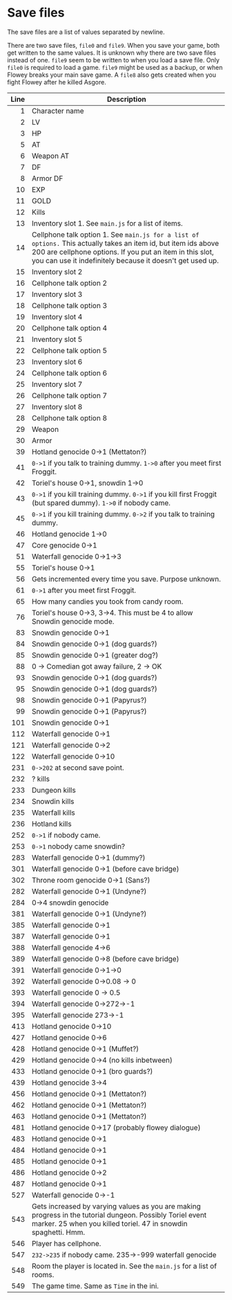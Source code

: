# Save files

The save files are a list of values separated by newline.

There are two save files, `file0` and `file9`. When you save your game, both get written to the same values.
It is unknown why there are two save files instead of one. `file9` seem to be written to when you load a save file.
Only `file0` is required to load a game. `file9` might be used as a backup, or when Flowey breaks your main save game.
A `file8` also gets created when you fight Flowey after he killed Asgore.

Line | Description
----:| -----------
   1 | Character name
   2 | LV
   3 | HP
   5 | AT
   6 | Weapon AT
   7 | DF
   8 | Armor DF
  10 | EXP
  11 | GOLD
  12 | Kills
  13 | Inventory slot 1. See `main.js` for a list of items.
  14 | Cellphone talk option 1. See `main.js for a list of options.` This actually takes an item id, but item ids above 200 are cellphone options. If you put an item in this slot, you can use it indefinitely because it doesn't get used up.
  15 | Inventory slot 2
  16 | Cellphone talk option 2
  17 | Inventory slot 3
  18 | Cellphone talk option 3
  19 | Inventory slot 4
  20 | Cellphone talk option 4
  21 | Inventory slot 5
  22 | Cellphone talk option 5
  23 | Inventory slot 6
  24 | Cellphone talk option 6
  25 | Inventory slot 7
  26 | Cellphone talk option 7
  27 | Inventory slot 8
  28 | Cellphone talk option 8
  29 | Weapon
  30 | Armor
  39 | Hotland genocide 0->1 (Mettaton?)
  41 | `0->1` if you talk to training dummy. `1->0` after you meet first Froggit.
  42 | Toriel's house 0->1, snowdin 1->0
  43 | `0->1` if you kill training dummy. `0->1` if you kill first Froggit (but spared dummy). `1->0` if nobody came.
  45 | `0->1` if you kill training dummy. `0->2` if you talk to training dummy.
  46 | Hotland genocide 1->0
  47 | Core genocide 0->1
  51 | Waterfall genocide 0->1->3
  55 | Toriel's house 0->1
  56 | Gets incremented every time you save. Purpose unknown.
  61 | `0->1` after you meet first Froggit.
  65 | How many candies you took from candy room.
  76 | Toriel's house 0->3, 3->4. This must be 4 to allow Snowdin genocide mode.
  83 | Snowdin genocide 0->1
  84 | Snowdin genocide 0->1 (dog guards?)
  85 | Snowdin genocide 0->1 (greater dog?)
  88 | 0 -> Comedian got away failure, 2 -> OK
  93 | Snowdin genocide 0->1 (dog guards?)
  95 | Snowdin genocide 0->1 (dog guards?)
  98 | Snowdin genocide 0->1 (Papyrus?)
  99 | Snowdin genocide 0->1 (Papyrus?)
 101 | Snowdin genocide 0->1
 112 | Waterfall genocide 0->1
 121 | Waterfall genocide 0->2
 122 | Waterfall genocide 0->10
 231 | `0->202` at second save point.
 232 | ? kills
 233 | Dungeon kills
 234 | Snowdin kills
 235 | Waterfall kills
 236 | Hotland kills
 252 | `0->1` if nobody came.
 253 | `0->1` nobody came snowdin?
 283 | Waterfall genocide 0->1 (dummy?)
 301 | Waterfall genocide 0->1 (before cave bridge)
 302 | Throne room genocide 0->1 (Sans?)
 282 | Waterfall genocide 0->1 (Undyne?)
 284 | 0->4 snowdin genocide
 381 | Waterfall genocide 0->1 (Undyne?)
 385 | Waterfall genocide 0->1
 387 | Waterfall genocide 0->1
 388 | Waterfall genocide 4->6
 389 | Waterfall genocide 0->8 (before cave bridge)
 391 | Waterfall genocide 0->1->0
 392 | Waterfall genocide 0->0.08 -> 0
 393 | Waterfall genocide 0 -> 0.5
 394 | Waterfall genocide 0->272->-1
 395 | Waterfall genocide 273->-1
 413 | Hotland genocide 0->10
 427 | Hotland genocide 0->6
 428 | Hotland genocide 0->1 (Muffet?)
 429 | Hotland genocide 0->4 (no kills inbetween)
 433 | Hotland genocide 0->1 (bro guards?)
 439 | Hotland genocide 3->4
 456 | Hotland genocide 0->1 (Mettaton?)
 462 | Hotland genocide 0->1 (Mettaton?)
 463 | Hotland genocide 0->1 (Mettaton?)
 481 | Hotland genocide 0->17 (probably flowey dialogue)
 483 | Hotland genocide 0->1
 484 | Hotland genocide 0->1
 485 | Hotland genocide 0->1
 486 | Hotland genocide 0->2
 487 | Hotland genocide 0->1
 527 | Waterfall genocide 0->-1
 543 | Gets increased by varying values as you are making progress in the tutorial dungeon. Possibly Toriel event marker. 25 when you killed toriel. 47 in snowdin spaghetti. Hmm.
 546 | Player has cellphone.
 547 | `232->235` if nobody came. 235->-999 waterfall genocide
 548 | Room the player is located in. See the `main.js` for a list of rooms.
 549 | The game time. Same as `Time` in the ini.
